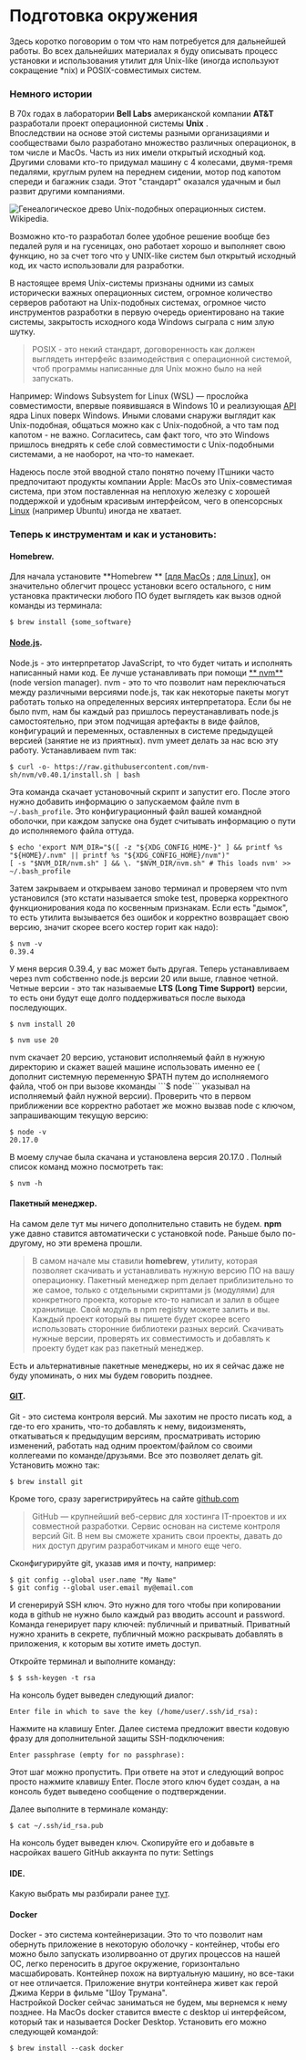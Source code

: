# Подготовка окружения

Здесь коротко поговорим о том что нам потребуется для дальнейшей работы. Во всех дальнейших материалах я буду описывать
процесс установки и использования утилит для Unix-like (иногда используют сокращение *nix) и POSIX-совместимых систем.

### Немного истории

В 70х годах в лаборатории **Bell Labs** американской компании **AT&T** разработали проект операционной системы **Unix**
.  
Впоследствии на основе этой системы разными организациями и сообществами было разработано множество различных
операционок, в том числе и MacOs. Часть из них имели открытый исходный код.  
Другими словами кто-то придумал машину с 4 колесами, двумя-тремя педалями, круглым рулем на переднем сидении, мотор под
капотом спереди и багажник сзади. Этот "стандарт" оказался удачным и был развит другими компаниями.

![Генеалогическое древо Unix-подобных операционных систем. Wikipedia.](../assets/unix_gen_tree.png "Генеалогическое древо Unix-подобных операционных систем. Wikipedia.")

Возможно кто-то разработал более удобное решение вообще без педалей руля и на гусеницах, оно работает хорошо и выполняет
свою функцию, но за счет того что у UNIX-like систем был открытый исходный код, их часто использовали для разработки.

В настоящее время Unix-системы признаны одними из самых исторически важных операционных систем, огромное количество
серверов работают на Unix-подобных системах, огромное чисто инструментов разработки в первую очередь ориентировано на
такие системы, закрытость исходного кода Windows сыграла с ним злую шутку.

> POSIX - это некий стандарт, договоренность как должен выглядеть интерфейс взаимодействия с операционной системой,
> чтоб программы написанные для Unix можно было на ней запускать.

Например: Windows Subsystem for Linux (WSL) — прослойка совместимости, впервые появившаяся в Windows 10 и реализующая
[API](https://ru.wikipedia.org/wiki/API) ядра Linux поверх Windows. Иными словами снаружи выглядит как Unix-подобная,
общаться можно как с Unix-подобной, а что там под капотом - не важно. Согласитесь, сам факт того, что это Windows
пришлось внедрять к себе слой совместимости с Unix-подобными системами, а не наоборот, на что-то намекает.

Надеюсь после этой вводной стало понятно почему ITшники часто предпочитают продукты компании Apple: MacOs это
Unix-совместимая система, при этом поставленная на неплохую железку с хорошей поддержкой и удобным красивым интерфейсом,
чего в опенсорсных [Linux](https://ru.wikipedia.org/wiki/Linux) (например Ubuntu) иногда не хватает.

### Теперь к инструментам и как и установить:

#### **Homebrew**.

Для начала установите **Homebrew
** [[для MacOs](https://brew.sh/) ; [для Linux](https://docs.brew.sh/Homebrew-on-Linux)], он значительно
облегчит процесс установки всего остального, с ним установка практически любого ПО будет выглядеть как вызов одной
команды из терминала:

```shell 
$ brew install {some_software}
```

#### [**Node.js**](https://nodejs.org/en/learn/getting-started/introduction-to-nodejs).

Node.js - это интерпретатор JavaScript, то что будет читать и исполнять написанный нами код. Ее лучше устанавливать при
помощи [**
nvm**](https://github.com/nvm-sh/nvm?tab=readme-ov-file#installing-and-updating)
(node version manager). nvm - это то что позволит нам переключаться между различными версиями node.js, так как
некоторые пакеты могут работать только на определенных версиях интерпретатора. Если бы не было nvm, нам бы каждый раз
пришлось переустанавливать node.js самостоятельно, при этом подчищая артефакты в виде файлов, конфигураций и
переменных, оставленных в системе предыдущей версией (занятие не из приятных). nvm умеет делать за нас всю эту
работу. Устанавливаем nvm так:

```shell
$ curl -o- https://raw.githubusercontent.com/nvm-sh/nvm/v0.40.1/install.sh | bash
```

Эта команда скачает установочный скрипт и запустит его. После этого нужно добавить информацию о запускаемом файле nvm в
```~/.bash_profile```. Это конфигурационный файл вашей командной оболочки, при каждом запуске она будет считывать
информацию о пути до исполняемого файла оттуда.

```shell
$ echo 'export NVM_DIR="$([ -z "${XDG_CONFIG_HOME-}" ] && printf %s "${HOME}/.nvm" || printf %s "${XDG_CONFIG_HOME}/nvm")"
[ -s "$NVM_DIR/nvm.sh" ] && \. "$NVM_DIR/nvm.sh" # This loads nvm' >> ~/.bash_profile
```

Затем закрываем и открываем заново терминал и проверяем что nvm установился (это кстати называется smoke test, проверка
корректного функционирования кода по косвенным признакам. Если есть "дымок", то есть утилита вызывается без ошибок и
корректно возвращает свою версию, значит скорее всего костер горит как надо):

```shell
$ nvm -v
0.39.4
```

У меня версия 0.39.4, у вас может быть другая. Теперь устанавливаем через nvm собственно node.js версии 20 или выше,
главное четной. Четные версии - это так называемые **LTS (Long Time Support)** версии, то есть они будут еще долго
поддерживаться после выхода последующих.

```shell
$ nvm install 20
```

```shell
$ nvm use 20
```

nvm скачает 20 версию, установит исполняемый файл в нужную директорию и скажет вашей машине использовать именно ее (
дополнит системную переменную $PATH путем до исполняемого файла, чтоб он при вызове ккоманды ```$ node``` указывал на
исполняемый файл нужной версии). Проверить что в первом приближении все корректно работает же можно вызвав node с
ключом, запрашивающим текущую версию:

```shell
$ node -v
20.17.0
```

В моему случае была скачана и установлена версия 20.17.0 . Полный список команд можно посмотреть так:

```shell
$ nvm -h
```

#### **Пакетный менеджер**.

На самом деле тут мы ничего дополнительно ставить не будем. **npm** уже давно ставится автоматически с установкой node.
Раньше было по-другому, но эти времена прошли.

> В самом начале мы ставили **homebrew**, утилиту, которая позволяет скачивать и устанавливать нужную версию ПО на вашу
> операционку.
> Пакетный менеджер npm делает приблизительно то же самое, только с отдельными скриптами js (модулями) для конкретного
> проекта,
> которые кто-то написал и залил в общее хранилище. Свой модуль в npm registry можете залить и вы.
> Каждый проект который вы пишете будет скорее всего использовать сторонние библиотеки разных версий.
> Скачивать нужные версии, проверять их совместимость и добавлять к проекту будет как раз пакетный менеджер.

Есть и альтернативные пакетные менеджеры, но их я сейчас даже не буду упоминать, о них мы будем говорить позднее.

#### [GIT](https://git-scm.com/).

Git - это система контроля версий. Мы захотим не просто писать код, а где-то его хранить, что-то добавлять к нему,
видоизменять, откатываться к
предыдущим версиям, просматривать историю изменений, работать над одним проектом/файлом со своими коллегеами по
команде/друзьями. Все это позволяет делать git. Установить можно так:

```shell
$ brew install git
```

Кроме того, сразу зарегистрируйтесь на сайте [github.com](github.com)

> GitHub — крупнейший веб-сервис для хостинга IT-проектов и их совместной разработки. Cервис основан на системе контроля
> версий Git. В нем вы сможете хранить свои проекты, давать до них доступ другим разработчикам и много еще чего.

Сконфигурируйте git, указав имя и почту, например:

```shell
$ git config --global user.name "My Name"
$ git config --global user.email my@email.com
```

И сгенерируй SSH ключ. Это нужно для того чтобы при копировании кода в github не нужно было каждый раз вводить account и
password. Команда генерирует пару ключей: публичный и приватный. Приватный нужно хранить в секрете, публичный можно
раскрывать добавлять в приложения, к которым вы хотите иметь доступ.

Откройте терминал и выполните команду:

```shell
$ $ ssh-keygen -t rsa
```

На консоль будет выведен следующий диалог:

```shell
Enter file in which to save the key (/home/user/.ssh/id_rsa):
```

Нажмите на клавишу Enter. Далее система предложит ввести кодовую фразу для дополнительной защиты SSH-подключения:

```shell
Enter passphrase (empty for no passphrase):
```

Этот шаг можно пропустить. При ответе на этот и следующий вопрос просто нажмите клавишу Enter.
После этого ключ будет создан, а на консоль будет выведено сообщение о подтверждении.

Далее выполните в терминале команду:

```shell
$ cat ~/.ssh/id_rsa.pub
```

На консоль будет выведен ключ. Скопируйте его и добавьте в насройках вашего GitHub аккаунта по пути:
Settings

#### IDE.

Какую выбрать мы разбирали ранее [тут](/TheTechTales/posts/ide.html).

#### Docker

Docker - это система контейнеризации. Это то что позволит нам обернуть приложение в некоторую оболочку - контейнер,
чтобы его можно было запускать изолирвоанно от других процессов на нашей ОС, легко переносить
в другое окружение, горизонтально масшабировать. Контейнер похож на виртуальную машину, но все-таки от нее
отличается. Приложение внутри контейнера живет как герой Джима Керри в фильме "Шоу Трумана".  
Настройкой Docker сейчас заниматься не будем, мы вернемся к нему позднее.
На MacOs docker ставится вместе с desktop ui интерфейсом, который так и называется Docker Desktop. Установить его можно
следующей командой:

```shell
$ brew install --cask docker
```






